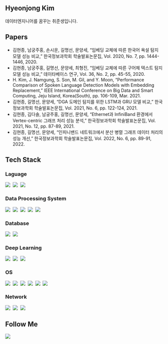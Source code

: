 ## Hyeonjong Kim 
데이터엔지니어를 꿈꾸는 취준생입니다.

## Papers
- 김현종, 남궁주홍, 손시운, 길명선, 문양세, “임베딩 교체에 따른 한국어 욕설 탐지 모델 성능 비교,” 한국정보과학회 학술발표논문집, Vol. 2020, No. 7, pp. 1444-1446, 2020.
- 김현종, 남궁주홍, 길명선, 문양세, 최형진, “임베딩 교체에 따른 구어체 텍스트 탐지 모델 성능 비교,” 데이타베이스 연구, Vol. 36, No. 2, pp. 45-55, 2020.
- H. Kim, J. Namgung, S. Son, M. Gil, and Y. Moon, “Performance Comparison of Spoken Language Detection Models with Embedding Replacement,” IEEE International Conference on Big Data and Smart Computing, Jeju Island, Korea(South), pp. 106-109, Mar. 2021.
- 김현종, 길명선, 문양세, “DGA 도메인 탐지를 위한 LSTM과 GRU 모델 비교,” 한국정보과학회 학술발표논문집, Vol. 2021, No. 6, pp. 122-124, 2021.
- 김현종, 김다솔, 남궁주홍, 길명선, 문양세, “Ethernet과 InfiniBand 환경에서 Vertex-centric 그래프 처리 성능 분석,” 한국정보과학회 학술발표논문집, Vol. 2021, No. 12, pp. 87-89, 2021.
- 김현종, 길명선, 문양세, “인피니밴드 네트워크에서 분산 병렬 그래프 데이터 처리의 성능 개선,” 한국정보과학회 학술발표논문집, Vol. 2022, No. 6, pp. 89-91, 2022.

## Tech Stack
### Laguage
<p align="left">
  <img src="https://img.shields.io/badge/C++-00599C?style=flat-square&logo=C++&logoColor=white"/></a>&nbsp
  <img src="https://img.shields.io/badge/Java-007396?style=flat-square&logo=Java&logoColor=white"/></a>&nbsp
  <img src="https://img.shields.io/badge/Python-3766AB?style=flat-square&logo=Python&logoColor=white"/></a>&nbsp 
</p>

### Data Processing System
<p align="left">
  <img src="https://img.shields.io/badge/Apache Hadoop-66CCFF?style=flat-square&logo=Apache&logoColor=white"/></a>&nbsp
  <img src="https://img.shields.io/badge/Apache Zookeeper-F09D13?style=flat-square&logo=Apache&logoColor=white"/></a>&nbsp
  <img src="https://img.shields.io/badge/Apache Kafka-231F20?style=flat-square&logo=Apache Kafka&logoColor=white"/></a>&nbsp
  <img src="https://img.shields.io/badge/Apache Storm-D77310?style=flat-square&logo=Apache&logoColor=white"/></a>&nbsp 
  <img src="https://img.shields.io/badge/Apache Spark-E25A1C?style=flat-square&logo=Apache Spark&logoColor=white"/></a>&nbsp 
</p>

### Database
<p align="left">
  <img src="https://img.shields.io/badge/Apache Hbase-7ED321?style=flat-square&logo=Apache&logoColor=white"/></a>&nbsp
  <img src="https://img.shields.io/badge/MySQL-4479A1?style=flat-square&logo=MySQL&logoColor=white"/></a>&nbsp 
</p>

### Deep Learning
<p align="left">
  <img src="https://img.shields.io/badge/TensorFlow-FF6F00?style=flat-square&logo=TensorFlow&logoColor=white"/></a>&nbsp
  <img src="https://img.shields.io/badge/Keras-D00000?style=flat-square&logo=Keras&logoColor=white"/></a>&nbsp
  <img src="https://img.shields.io/badge/PyTorch-EE4C2C?style=flat-square&logo=PyTorch&logoColor=white"/></a>&nbsp
</p>

### OS
<p align="left">
  <img src="https://img.shields.io/badge/Debian-A81D33?style=flat-square&logo=Debian&logoColor=white"/></a>&nbsp
  <img src="https://img.shields.io/badge/Red Hat-EE0000?style=flat-square&logo=&logoColor=white"/></a>&nbsp
  <img src="https://img.shields.io/badge/Ubuntu-E95420?style=flat-square&logo=Ubuntu&logoColor=white"/></a>&nbsp
  <img src="https://img.shields.io/badge/CentOS-262577?style=flat-square&logo=CentOS&logoColor=white"/></a>&nbsp
  <img src="https://img.shields.io/badge/Windows-0078D6?style=flat-square&logo=Windows&logoColor=white"/></a>&nbsp
  <img src="https://img.shields.io/badge/macOS-000000?style=flat-square&logo=macOS&logoColor=white"/></a>&nbsp
</p>

### Network
<p align="left">
<img src="https://img.shields.io/badge/InfiBand-000000?style=flat-square&logo=&logoColor=white"/></a>&nbsp
<img src="https://img.shields.io/badge/IPoIB-000000?style=flat-square&logo=&logoColor=white"/></a>&nbsp
<img src="https://img.shields.io/badge/RDMA-000000?style=flat-square&logo=&logoColor=white"/></a>&nbsp
</p>

## Follow Me
<p align="left">
 <!--
  <a href="https://velog.io/@hyeinisfree"><img src="https://img.shields.io/badge/Tech%20Blog-11B48A?style=flat-square&logo=Vimeo&logoColor=white&link=https://velog.io/@hyeinisfree"/></a>&nbsp
  <a href="https://www.instagram.com/dev.dobby/"><img src="https://img.shields.io/badge/Instagram-E4405F?style=flat-square&logo=Instagram&logoColor=white&link=https://www.instagram.com/hye_inisfree/"/></a>&nbsp
-->
  <a href="mailto:cowkey206@gmail.com"><img src="https://img.shields.io/badge/Gmail-d14836?style=flat-square&logo=Gmail&logoColor=white&link=kimhyein7110@gmail.com"/></a>
</p>
